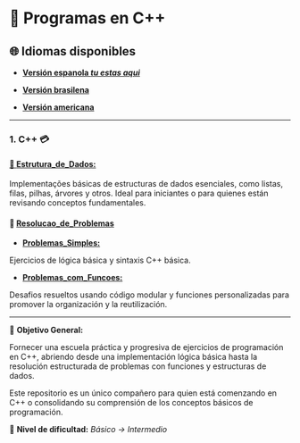 # 💾 Programas en C++

## 🌐 Idiomas disponibles

- **[Versión espanola  _tu estas aqui_](https://github.com/Karlos-Eduardo-Mrqs/Operational_Works/blob/main/readmes/programming%20in%20c%2B%2B/main_readme/README-ES.md)**

- **[Versión brasilena](https://github.com/Karlos-Eduardo-Mrqs/Operational_Works/blob/main/readmes/programming%20in%20c%2B%2B/main_readme/README-BR.md)**

- **[Versión americana](https://github.com/Karlos-Eduardo-Mrqs/Operational_Works/blob/main/Programming%20In%20C%2B%2B/README.md)**

---

### 1. C++ 💳

#### [📁 **Estrutura_de_Dados:**](https://github.com/Karlos-Eduardo-Mrqs/Operational_Works/tree/main/Programming%20In%20C%2B%2B/estrutura_de_dados)

Implementações básicas de estructuras de dados esenciales, como listas, filas, pilhas, árvores y otros.
Ideal para iniciantes o para quienes están revisando conceptos fundamentales.

#### 📁 [**Resolucao_de_Problemas**](https://github.com/Karlos-Eduardo-Mrqs/Operational_Works/tree/main/Programming%20In%20C%2B%2B/resolucao_de_problemas)  

- [**Problemas_Simples:**](https://github.com/Karlos-Eduardo-Mrqs/Operational_Works/tree/main/Programming%20In%20C%2B%2B/resolucao_de_problemas/problemas_simples)

Ejercicios de lógica básica y sintaxis C++ básica.

- [**Problemas_com_Funcoes:**](https://github.com/Karlos-Eduardo-Mrqs/Operational_Works/tree/main/Programming%20In%20C%2B%2B/resolucao_de_problemas/problemas_com_funcoes) 

Desafios resueltos usando código modular y funciones personalizadas para promover la organización y la reutilización.

---

📌 **Objetivo General:**

Fornecer una escuela práctica y progresiva de ejercicios de programación en C++, abriendo desde una implementación lógica básica hasta la resolución estructurada de problemas con funciones y estructuras de dados.

Este repositorio es un único compañero para quien está comenzando en C++ o consolidando su comprensión de los conceptos básicos de programación.

🧠 **Nivel de dificultad:**
*Básico → Intermedio*
